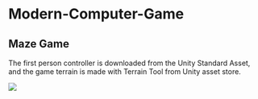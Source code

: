 # Modern-Computer-Game

## Maze Game

The first person controller is downloaded from the Unity Standard Asset, and the game terrain is made with Terrain Tool from Unity asset store. 

![](screenRecording.gif)
